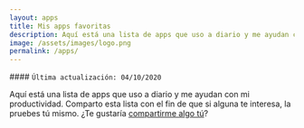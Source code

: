 ```yaml
---
layout: apps
title: Mis apps favoritas
description: Aquí está una lista de apps que uso a diario y me ayudan con mi productividad. Comparto esta lista con el fin de que si alguna te interesa, la pruebes tú mismo. ¿Te gustaría compartirme algo tú?
image: /assets/images/logo.png
permalink: /apps/
---
```


<div class="card last-updated mt-3 text-center">
<div class="card-body">
#### <code>Última actualización: 04/10/2020</code>
</div>
</div>

Aquí está una lista de apps que uso a diario y me ayudan con mi productividad. Comparto esta lista con el fin de que si alguna te interesa, la pruebes tú mismo. ¿Te gustaría [compartirme algo tú][1]?

[1]: /contacto/